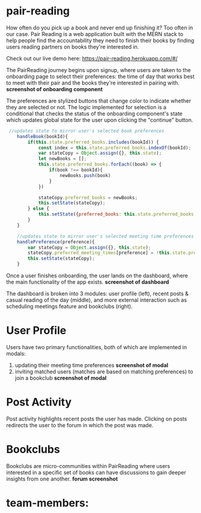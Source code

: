 # pair-reading
How often do you pick up a book and never end up finishing it? Too often in our case. Pair Reading is a web application built with the MERN stack to help people find the accountability they need to finish their books by finding users reading partners on books they're interested in. 

Check out our live demo here: https://pair-reading.herokuapp.com/#/

The PairReading journey begins upon signup, where users are taken to the onboarding page to select their preferences: the time of day that works best to meet with their pair and the books they're interested in pairing with. 
**screenshot of onboarding component**

The preferences are stylized buttons that change color to indicate whether they are selected or not. The logic implemented for selection is a conditional that checks the status of the onboarding component's state which updates global state for the user upon clicking the "continue" button.
```js
 //updates state to mirror user's selected book preferences
    handleBook(bookId){
        if(this.state.preferred_books.includes(bookId)) {
            const index = this.state.preferred_books.indexOf(bookId);
            var stateCopy = Object.assign({}, this.state);
            let newBooks = [];
            this.state.preferred_books.forEach((book) => {
                if(book !== bookId){
                    newBooks.push(book)
                }
            })

            stateCopy.preferred_books = newBooks;
            this.setState(stateCopy);
        } else {
            this.setState({preferred_books: this.state.preferred_books.concat(bookId)});
        }
    }

    //updates state to mirror user's selected meeting time preferences
    handlePreference(preference){
        var stateCopy = Object.assign({}, this.state);
        stateCopy.preferred_meeting_times[preference] = !this.state.preferred_meeting_times[preference];
        this.setState(stateCopy);
    }
```
Once a user finishes onboarding, the user lands on the dashboard, where the main functionality of the app exists. 
**screenshot of dashboard**

The dashboard is broken into 3 modules: user profile (left), recent posts & casual reading of the day (middle), and more external interaction such as scheduling meetings feature and bookclubs (right). 

# User Profile 
Users have two primary functionalities, both of which are implemented in modals: 
1. updating their meeting time preferences 
**screenshot of modal**
2. inviting matched users (matches are based on matching preferences) to join a bookclub
**screenshot of modal**
# Post Activity
Post activity highlights recent posts the user has made. Clicking on posts redirects the user to the forum in which the post was made. 
# Bookclubs 
Bookclubs are micro-communities within PairReading where users interested in a specific set of books can have discussions to gain deeper insights from one another. **forum screenshot**
# team-members: <!-- Alex Archibeque, Kat Chan, Praneeth Chandu, Kevin Su -->
